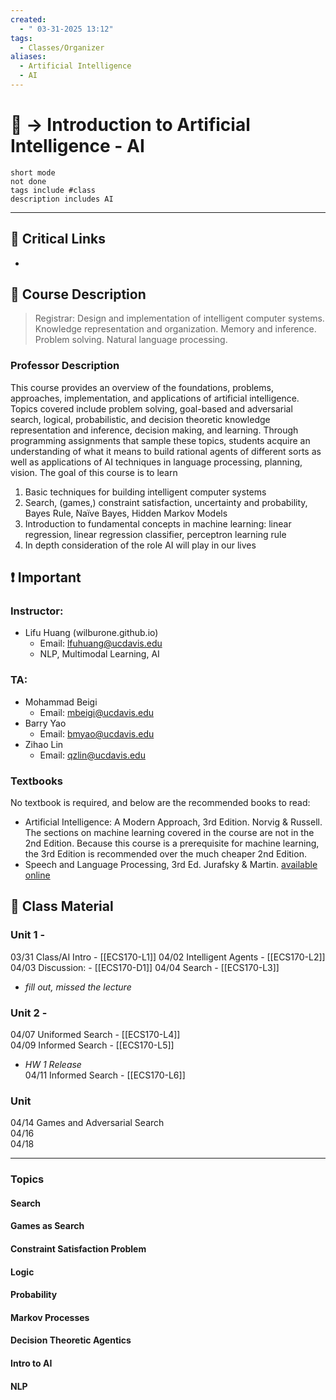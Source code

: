 ```yaml
---
created:
  - " 03-31-2025 13:12"
tags:
  - Classes/Organizer
aliases:
  - Artificial Intelligence
  - AI
---
```


# 📗 -> Introduction to Artificial Intelligence - AI
```tasks
short mode
not done
tags include #class
description includes AI
```
---
## 🔗 Critical Links
- 

## 🔶 Course Description
> Registrar:
> Design and implementation of intelligent computer systems. Knowledge representation and organization. Memory and inference. Problem solving. Natural language processing.

### Professor Description
This course provides an overview of the foundations, problems, approaches, implementation, and applications of artificial intelligence. Topics covered include problem solving, goal-based and adversarial search, logical, probabilistic, and decision theoretic knowledge representation and inference, decision making, and learning. Through programming assignments that sample these topics, students acquire an understanding of what it means to build rational agents of different sorts as well as applications of AI techniques in language processing, planning, vision. The goal of this course is to learn
1. Basic techniques for building intelligent computer systems
2. Search, (games,) constraint satisfaction, uncertainty and probability, Bayes Rule, Naïve Bayes, Hidden Markov Models
3. Introduction to fundamental concepts in machine learning: linear regression, linear regression classifier, perceptron learning rule
4. In depth consideration of the role AI will play in our lives



## ❗ Important
### Instructor: 
- Lifu Huang (wilburone.github.io)
	- Email: lfuhuang@ucdavis.edu
	- NLP, Multimodal Learning, AI
### TA: 
- Mohammad Beigi
	- Email: mbeigi@ucdavis.edu
- Barry Yao
	- Email: bmyao@ucdavis.edu
- Zihao Lin
	- Email: qzlin@ucdavis.edu

### Textbooks
No textbook is required, and below are the recommended books to read:
- Artificial Intelligence: A Modern Approach, 3rd Edition. Norvig & Russell. The sections on machine learning covered in the course are not in the 2nd Edition. Because this course is a prerequisite for machine learning, the 3rd Edition is recommended over the much cheaper 2nd Edition.
- Speech and Language Processing, 3rd Ed. Jurafsky & Martin. [available online](https://web.stanford.edu/~jurafsky/slp3/)

## 📄 Class Material
### Unit 1 - 
03/31	Class/AI Intro - [[ECS170-L1]]
04/02	Intelligent Agents - [[ECS170-L2]]			
04/03	Discussion: - [[ECS170-D1]]
04/04	Search - [[ECS170-L3]]
- *fill out, missed the lecture*
### Unit 2 - 
04/07	Uniformed Search - [[ECS170-L4]]			
04/09	Informed Search - [[ECS170-L5]]		
- *HW 1 Release*	
04/11	Informed Search - [[ECS170-L6]]			

### Unit 
04/14	Games and Adversarial Search			
04/16				
04/18	


---
### Topics
#### Search

#### Games as Search

#### Constraint Satisfaction Problem

#### Logic

#### Probability

#### Markov Processes

#### Decision Theoretic Agentics

#### Intro to AI

#### NLP


